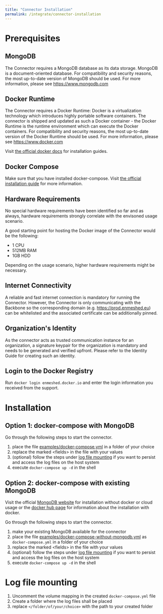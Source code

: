 ```yaml
---
title: "Connector Installation"
permalink: /integrate/connector-installation
---
```


# Prerequisites

## MongoDB

The Connector requires a MongoDB database as its data storage. MongoDB is a document-oriented database. For compatibility and security reasons, the most up-to-date version of MongoDB should be used.
For more information, please see https://www.mongodb.com

## Docker Runtime

The Connector requires a Docker Runtime: Docker is a virtualization technology which introduces highly portable software containers. The connector is shipped and updated as such a Docker container - the Docker Runtime is the runtime environment which can execute the Docker containers. For compatibility and security reasons, the most up-to-date version of the Docker Runtime should be used.
For more information, please see https://www.docker.com

Visit [the official docker docs](https://docs.docker.com/get-docker/) for installation guides.

## Docker Compose

Make sure that you have installed docker-compose. Visit [the official installation guide](https://docs.docker.com/compose/install/) for more information.

## Hardware Requirements

No special hardware requirements have been identified so far and as always, hardware requirements strongly correlate with the envisoned usage scenario.

A good starting point for hosting the Docker image of the Connector would be the following:

- 1 CPU
- 512MB RAM
- 1GB HDD

Depending on the usage scenario, higher hardware requirements might be necessary.

## Internet Connectivity

A reliable and fast internet connection is mandatory for running the Connector. However, the Connector is only communicating with the Backbone so the corresponding domain (e.g. https://prod.enmeshed.eu) can be whitelisted and the associated certificate can be additionally pinned.

## Organization's Identity

As the connector acts as trusted communication instance for an organization, a signature keypair for the organization is mandatory and needs to be generated and verified upfront. Please refer to the Identity Guide for creating such an identity.

## Login to the Docker Registry

Run `docker login enmeshed.docker.io` and enter the login information you received from the support.

# Installation

## Option 1: docker-compose with MongoDB

Go through the following steps to start the connector.

1. place the file [examples/docker-compose.yml](examples/docker-compose.yml) in a folder of your choice
2. replace the marked \<fields\> in the file with your values
3. (optional) follow the steps under [log file mounting](##-Log-file-mounting) if you want to persist and access the log files on the host system
4. execute `docker-compose up -d` in the shell

## Option 2: docker-compose with existing MongoDB

Visit the official [MongoDB website](https://www.mongodb.com/) for installation without docker or cloud usage or the [docker hub page](https://hub.docker.com/_/mongo) for information about the installation with docker.

Go through the following steps to start the connector.

1. make your existing MongoDB available for the connector
2. place the file [examples/docker-compose-without-mongodb.yml](examples/docker-compose-without-mongodb.yml) as `docker-compose.yml` in a folder of your choice
3. replace the marked \<fields\> in the file with your values
4. (optional) follow the steps under [log file mounting](##-Log-file-mounting) if you want to persist and access the log files on the host system
5. execute `docker-compose up -d` in the shell

# Log file mounting

1. Uncomment the volume mapping in the created `docker-compose.yml` file
2. Create a folder where the log files shall be placed
3. replace `</folder/of/your/choice>` with the path to your created folder

